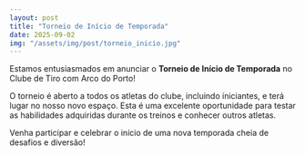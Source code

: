 ```yaml
---
layout: post
title: "Torneio de Início de Temporada"
date: 2025-09-02
img: "/assets/img/post/torneio_inicio.jpg"
---
```


Estamos entusiasmados em anunciar o **Torneio de Início de Temporada** no Clube de Tiro com Arco do Porto!  


O torneio é aberto a todos os atletas do clube, incluindo iniciantes, e terá lugar no nosso novo espaço. Esta é uma excelente oportunidade para testar as habilidades adquiridas durante os treinos e conhecer outros atletas.

Venha participar e celebrar o início de uma nova temporada cheia de desafios e diversão!
